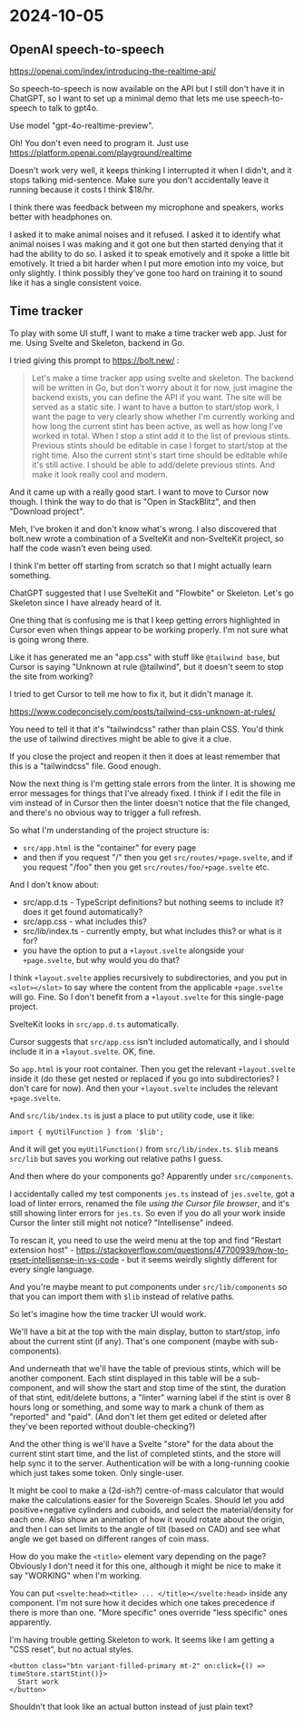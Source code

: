 # 2024-10-05

## OpenAI speech-to-speech

https://openai.com/index/introducing-the-realtime-api/

So speech-to-speech is now available on the API but I still don't have it in ChatGPT, so I want to set up a minimal
demo that lets me use speech-to-speech to talk to gpt4o.

Use model "gpt-4o-realtime-preview".

Oh! You don't even need to program it. Just use https://platform.openai.com/playground/realtime

Doesn't work very well, it keeps thinking I interrupted it when I didn't, and it stops talking mid-sentence.
Make sure you don't accidentally leave it running because it costs I think $18/hr.

I think there was feedback between my microphone and speakers, works better with headphones on.

I asked it to make animal noises and it refused. I asked it to identify what animal noises I was making and it got one but then started denying that it had the ability to do so. I asked it to speak emotively and it spoke a little bit emotively. It tried a bit harder when I put more emotion into my voice, but only slightly. I think possibly they've gone too hard on training it to sound like it has a single consistent voice.

## Time tracker

To play with some UI stuff, I want to make a time tracker web app. Just for me. Using Svelte and Skeleton, backend in Go.

I tried giving this prompt to https://bolt.new/ :

> Let's make a time tracker app using svelte and skeleton. The backend will be
> written in Go, but don't worry about it for now, just imagine the backend
> exists, you can define the API if you want. The site will be served as a
> static site. I want to have a button to start/stop work, I want the page to
> very clearly show whether I'm currently working and how long the current stint
> has been active, as well as how long I've worked in total. When I stop a stint
> add it to the list of previous stints. Previous stints should be editable in
> case I forget to start/stop at the right time. Also the current stint's start
> time should be editable while it's still active. I should be able to
> add/delete previous stints. And make it look really cool and modern.

And it came up with a really good start. I want to move to Cursor now though. I think the way to do that is "Open in StackBlitz", and then "Download project".

Meh, I've broken it and don't know what's wrong. I also discovered that bolt.new wrote a combination of a SvelteKit and non-SvelteKit project, so half
the code wasn't even being used.

I think I'm better off starting from scratch so that I might actually learn something.

ChatGPT suggested that I use SvelteKit and "Flowbite" or Skeleton. Let's go Skeleton since I have already heard of it.

One thing that is confusing me is that I keep getting errors highlighted in Cursor even when things appear to be working properly. I'm not sure what is going wrong there.

Like it has generated me an "app.css" with stuff like `@tailwind base`, but Cursor is saying "Unknown at rule @tailwind", but it doesn't seem to stop the site from working?

I tried to get Cursor to tell me how to fix it, but it didn't manage it.

https://www.codeconcisely.com/posts/tailwind-css-unknown-at-rules/

You need to tell it that it's "tailwindcss" rather than plain CSS. You'd think the use of tailwind directives might be able to give it a clue.

If you close the project and reopen it then it does at least remember that this is a "tailwindcss" file. Good enough.

Now the next thing is I'm getting stale errors from the linter. It is showing me error messages for things that I've already fixed. I think if I edit the file in vim
instead of in Cursor then the linter doesn't notice that the file changed, and there's no obvious way to trigger a full refresh.

So what I'm understanding of the project structure is:

 * `src/app.html` is the "container" for every page
 * and then if you request "/" then you get `src/routes/+page.svelte`, and if you request "/foo" then you get `src/routes/foo/+page.svelte` etc.

And I don't know about:

 * src/app.d.ts - TypeScript definitions? but nothing seems to include it? does it get found automatically?
 * src/app.css - what includes this?
 * src/lib/index.ts - currently empty, but what includes this? or what is it for?
 * you have the option to put a `+layout.svelte` alongside your `+page.svelte`, but why would you do that?

I think `+layout.svelte` applies recursively to subdirectories, and you put in `<slot></slot>` to say where the content from the applicable
`+page.svelte` will go. Fine. So I don't benefit from a `+layout.svelte` for this single-page project.

SvelteKit looks in `src/app.d.ts` automatically.

Cursor suggests that `src/app.css` isn't included automatically, and I should include it in a `+layout.svelte`. OK, fine.

So `app.html` is your root container. Then you get the relevant `+layout.svelte` inside it (do these get nested or replaced if you go into subdirectories? I don't care for now).
And then your `+layout.svelte` includes the relevant `+page.svelte`.

And `src/lib/index.ts` is just a place to put utility code, use it like:

    import { myUtilFunction } from '$lib';

And it will get you `myUtilFunction()` from `src/lib/index.ts`. `$lib` means `src/lib` but saves you working out relative paths I guess.

And then where do your components go? Apparently under `src/components`.

I accidentally called my test components `jes.ts` instead of `jes.svelte`, got a load of linter errors, renamed the file *using the Cursor file browser*, and it's still
showing linter errors for `jes.ts`. So even if you do all your work inside Cursor the linter still might not notice? "Intellisense" indeed.

To rescan it, you need to use the weird menu at the top and find "Restart extension host" - https://stackoverflow.com/questions/47700939/how-to-reset-intellisense-in-vs-code - but
it seems weirdly slightly different for every single language.

And you're maybe meant to put components under `src/lib/components` so that you can import them with `$lib` instead of relative paths.

So let's imagine how the time tracker UI would work.

We'll have a bit at the top with the main display, button to start/stop, info about the current stint (if any). That's one component (maybe with sub-components).

And underneath that we'll have the table of previous stints, which will be another component. Each stint displayed in this table will be a sub-component,
and will show the start and stop time of the stint, the duration of that stint, edit/delete buttons, a "linter" warning label if the stint is over 8 hours long or something,
and some way to mark a chunk of them as "reported" and "paid". (And don't let them get edited or deleted after they've been reported without double-checking?)

And the other thing is we'll have a Svelte "store" for the data about the current stint start time, and the list of completed stints, and the store will help sync it to
the server. Authentication will be with a long-running cookie which just takes some token. Only single-user.

It might be cool to make a (2d-ish?) centre-of-mass calculator that would make the calculations easier for the Sovereign Scales. Should let you add positive+negative cylinders and cuboids,
and select the material/density for each one. Also show an animation of how it would rotate about the origin, and then I can set limits to the angle of tilt (based on CAD) and see what
angle we get based on different ranges of coin mass.

How do you make the `<title>` element vary depending on the page? Obviously I don't need it for this one, although it might be nice to make it say "WORKING" when I'm working.

You can put `<svelte:head><title> ... </title></svelte:head>` inside any component. I'm not sure how it decides which one takes precedence if there is more than one. "More specific" ones
override "less specific" ones apparently.

I'm having trouble getting Skeleton to work. It seems like I am getting a "CSS reset", but no actual styles.

    <button class="btn variant-filled-primary mt-2" on:click={() => timeStore.startStint()}>
      Start work
    </button>

Shouldn't that look like an actual button instead of just plain text?
